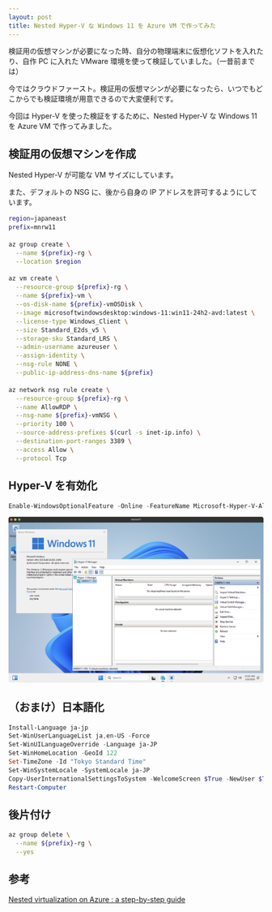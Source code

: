 ```yaml
---
layout: post
title: Nested Hyper-V な Windows 11 を Azure VM で作ってみた
---
```


検証用の仮想マシンが必要になった時、自分の物理端末に仮想化ソフトを入れたり、自作 PC に入れた VMware 環境を使って検証していました。（一昔前までは）

今ではクラウドファースト。検証用の仮想マシンが必要になったら、いつでもどこからでも検証環境が用意できるので大変便利です。

今回は Hyper-V を使った検証をするために、Nested Hyper-V な Windows 11 を Azure VM で作ってみました。

## 検証用の仮想マシンを作成

Nested Hyper-V が可能な VM サイズにしています。

また、デフォルトの NSG に、後から自身の IP アドレスを許可するようにしています。

```bash
region=japaneast
prefix=mnrw11

az group create \
  --name ${prefix}-rg \
  --location $region

az vm create \
  --resource-group ${prefix}-rg \
  --name ${prefix}-vm \
  --os-disk-name ${prefix}-vmOSDisk \
  --image microsoftwindowsdesktop:windows-11:win11-24h2-avd:latest \
  --license-type Windows_Client \
  --size Standard_E2ds_v5 \
  --storage-sku Standard_LRS \
  --admin-username azureuser \
  --assign-identity \
  --nsg-rule NONE \
  --public-ip-address-dns-name ${prefix}

az network nsg rule create \
  --resource-group ${prefix}-rg \
  --name AllowRDP \
  --nsg-name ${prefix}-vmNSG \
  --priority 100 \
  --source-address-prefixes $(curl -s inet-ip.info) \
  --destination-port-ranges 3389 \
  --access Allow \
  --protocol Tcp
```

## Hyper-V を有効化

```powershell
Enable-WindowsOptionalFeature -Online -FeatureName Microsoft-Hyper-V-All
```

![2025-03-09-nested-hyperv-win11-azure-01.png](/assets/img/2025-03-09-nested-hyperv-win11-azure-01.png)

## （おまけ）日本語化

```powershell
Install-Language ja-jp
Set-WinUserLanguageList ja,en-US -Force
Set-WinUILanguageOverride -Language ja-JP
Set-WinHomeLocation -GeoId 122
Set-TimeZone -Id "Tokyo Standard Time"
Set-WinSystemLocale -SystemLocale ja-JP
Copy-UserInternationalSettingsToSystem -WelcomeScreen $True -NewUser $True
Restart-Computer
```

## 後片付け

```bash
az group delete \
  --name ${prefix}-rg \
  --yes
```

## 参考

[Nested virtualization on Azure : a step-by-step guide](https://techcommunity.microsoft.com/blog/azure-ai-services-blog/nested-virtualization-on-azure--a-step-by-step-guide/4368074)
